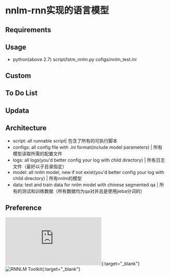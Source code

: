 # nnlm-rnn实现的语言模型
## Requirements
## Usage
* python(above 2.7)    script/lstm_nnlm.py    cofigs/nnlm_test.ini

## Custom

## To Do List

## Updata

## Architecture
* script: all runnable script| 包含了所有的可执行脚本
* configs: all config file with .ini format(include model parameters) | 所有模型读取所需的配置文件
* logs: all logs(you'd better config your log with child directory)  | 所有日志文件（最好以子目录指定）
* model: all nnlm model, new if not exist(you'd better config your log with child directory) | 所有nnlm的模型
* data: test and train data for nnlm model with chinese segmented qa | 所有的测试和训练数据（所有数据均为qa对并且是使用jieba分词的）

## Preference
![NNLM](http://www.fit.vutbr.cz/~imikolov/rnnlm/thesis.pdf){:target="_blank"}
![RNNLM Toolkit](http://www.fit.vutbr.cz/~imikolov/rnnlm/){:target="_blank"}
